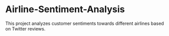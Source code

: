 # Airline-Sentiment-Analysis
This project analyzes customer sentiments towards different airlines based on Twitter reviews.
